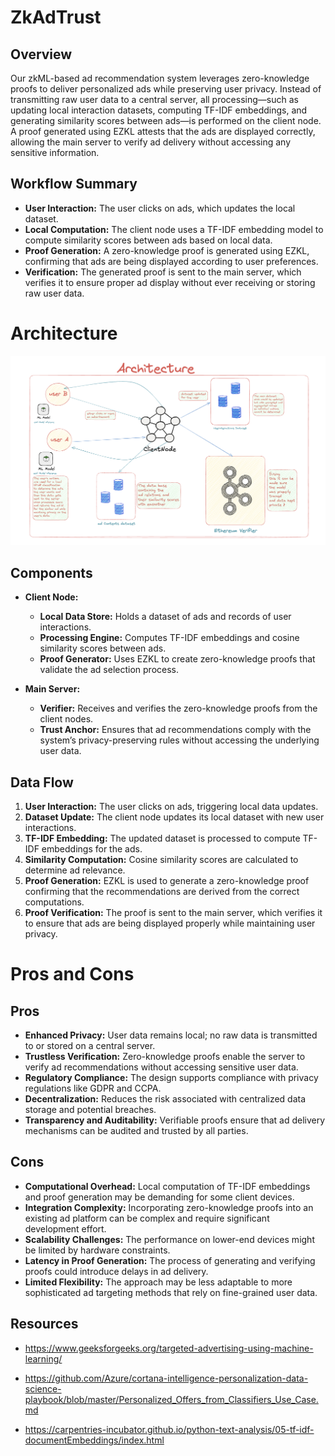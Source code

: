 


# ZkAdTrust

## Overview
Our zkML-based ad recommendation system leverages zero-knowledge proofs to deliver personalized ads while preserving user privacy. Instead of transmitting raw user data to a central server, all processing—such as updating local interaction datasets, computing TF-IDF embeddings, and generating similarity scores between ads—is performed on the client node. A proof generated using EZKL attests that the ads are displayed correctly, allowing the main server to verify ad delivery without accessing any sensitive information.

## Workflow Summary
- **User Interaction:** The user clicks on ads, which updates the local dataset.
- **Local Computation:** The client node uses a TF-IDF embedding model to compute similarity scores between ads based on local data.
- **Proof Generation:** A zero-knowledge proof is generated using EZKL, confirming that ads are being displayed according to user preferences.
- **Verification:** The generated proof is sent to the main server, which verifies it to ensure proper ad display without ever receiving or storing raw user data.

# Architecture

<img src="./images/1.png"></img>

## Components
- **Client Node:**
  - **Local Data Store:** Holds a dataset of ads and records of user interactions.
  - **Processing Engine:** Computes TF-IDF embeddings and cosine similarity scores between ads.
  - **Proof Generator:** Uses EZKL to create zero-knowledge proofs that validate the ad selection process.
  
- **Main Server:**
  - **Verifier:** Receives and verifies the zero-knowledge proofs from the client nodes.
  - **Trust Anchor:** Ensures that ad recommendations comply with the system’s privacy-preserving rules without accessing the underlying user data.

## Data Flow
1. **User Interaction:** The user clicks on ads, triggering local data updates.
2. **Dataset Update:** The client node updates its local dataset with new user interactions.
3. **TF-IDF Embedding:** The updated dataset is processed to compute TF-IDF embeddings for the ads.
4. **Similarity Computation:** Cosine similarity scores are calculated to determine ad relevance.
5. **Proof Generation:** EZKL is used to generate a zero-knowledge proof confirming that the recommendations are derived from the correct computations.
6. **Proof Verification:** The proof is sent to the main server, which verifies it to ensure that ads are being displayed properly while maintaining user privacy.

# Pros and Cons

## Pros
- **Enhanced Privacy:** User data remains local; no raw data is transmitted to or stored on a central server.
- **Trustless Verification:** Zero-knowledge proofs enable the server to verify ad recommendations without accessing sensitive user data.
- **Regulatory Compliance:** The design supports compliance with privacy regulations like GDPR and CCPA.
- **Decentralization:** Reduces the risk associated with centralized data storage and potential breaches.
- **Transparency and Auditability:** Verifiable proofs ensure that ad delivery mechanisms can be audited and trusted by all parties.

## Cons
- **Computational Overhead:** Local computation of TF-IDF embeddings and proof generation may be demanding for some client devices.
- **Integration Complexity:** Incorporating zero-knowledge proofs into an existing ad platform can be complex and require significant development effort.
- **Scalability Challenges:** The performance on lower-end devices might be limited by hardware constraints.
- **Latency in Proof Generation:** The process of generating and verifying proofs could introduce delays in ad delivery.
- **Limited Flexibility:** The approach may be less adaptable to more sophisticated ad targeting methods that rely on fine-grained user data.


## Resources 

- https://www.geeksforgeeks.org/targeted-advertising-using-machine-learning/

- https://github.com/Azure/cortana-intelligence-personalization-data-science-playbook/blob/master/Personalized_Offers_from_Classifiers_Use_Case.md

- https://carpentries-incubator.github.io/python-text-analysis/05-tf-idf-documentEmbeddings/index.html
